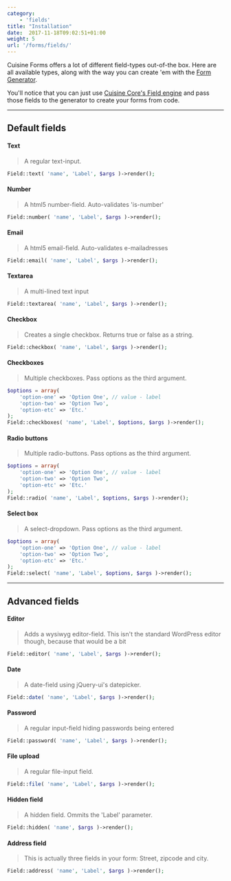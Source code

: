 ```yaml
---
category: 
    - 'fields'
title: "Installation"
date:  2017-11-18T09:02:51+01:00
weight: 5
url: '/forms/fields/'
---
```


Cuisine Forms offers a lot of different field-types out-of-the box.
Here are all available types, along with the way you can create 'em with the [Form Generator](/forms/forms/generating/).

You'll notice that you can just use [Cuisine Core's Field engine](/core/fields/field-types/) and pass those fields to the generator to create your forms from code.

---

## Default fields

#### Text
> A regular text-input.
```php
Field::text( 'name', 'Label', $args )->render();
```

#### Number
> A html5 number-field. Auto-validates 'is-number'
```php
Field::number( 'name', 'Label', $args )->render();
```

#### Email
> A html5 email-field. Auto-validates e-mailadresses
```php
Field::email( 'name', 'Label', $args )->render();
```


#### Textarea
> A multi-lined text input
```php
Field::textarea( 'name', 'Label', $args )->render();
```


#### Checkbox
> Creates a single checkbox. Returns true or false as a string.
```php
Field::checkbox( 'name', 'Label', $args )->render();
```


#### Checkboxes
> Multiple checkboxes. Pass options as the third argument.
```php
$options = array(
	'option-one' => 'Option One', // value - label
	'option-two' => 'Option Two',
	'option-etc' => 'Etc.'
);
Field::checkboxes( 'name', 'Label', $options, $args )->render();
```


#### Radio buttons
> Multiple radio-buttons. Pass options as the third argument.
```php
$options = array(
	'option-one' => 'Option One', // value - label
	'option-two' => 'Option Two',
	'option-etc' => 'Etc.'
);
Field::radio( 'name', 'Label', $options, $args )->render();
```


#### Select box
> A select-dropdown. Pass options as the third argument.
```php
$options = array(
	'option-one' => 'Option One', // value - label
	'option-two' => 'Option Two',
	'option-etc' => 'Etc.'
);
Field::select( 'name', 'Label', $options, $args )->render();
```

---

## Advanced fields

#### Editor
> Adds a wysiwyg editor-field. This isn't the standard WordPress editor though, because that would be a bit 
```php
Field::editor( 'name', 'Label', $args )->render();
```


#### Date
> A date-field using jQuery-ui's datepicker.
```php
Field::date( 'name', 'Label', $args )->render();
```


#### Password
> A regular input-field hiding passwords being entered
```php
Field::password( 'name', 'Label', $args )->render();
```


#### File upload
> A regular file-input field.
```php
Field::file( 'name', 'Label', $args )->render();
```


#### Hidden field
> A hidden field. Ommits the 'Label' parameter.
```php
Field::hidden( 'name', $args )->render();
```


#### Address field
> This is actually three fields in your form: Street, zipcode and city.
```php
Field::address( 'name', 'Label', $args )->render();
```

